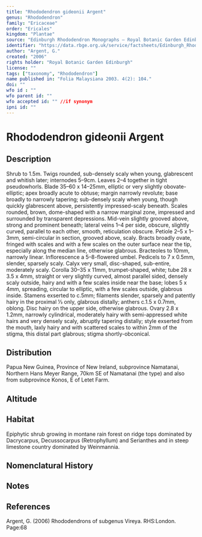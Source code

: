 ```yaml
---
title: "Rhododendron gideonii Argent"
genus: "Rhododendron"
family: "Ericaceae"
order: "Ericales"
kingdom: "Plantae"
source: "Edinburgh Rhododendron Monographs – Royal Botanic Garden Edinburgh"
identifier: "https://data.rbge.org.uk/service/factsheets/Edinburgh_Rhododendron_Monographs.xhtml"
author: "Argent, G."
created: "2006"
rights holder: "Royal Botanic Garden Edinburgh"
license: ""
tags: ["taxonomy", "Rhododendron"]
name published in: "Folia Malaysiana 2003. 4(2): 104."
doi: ""
wfo id : ""
wfo parent id: ""
wfo accepted id: "" //if synonym                      
ipni id: ""
---
```


                       

# Rhododendron gideonii Argent

## Description
Shrub to 1.5m. Twigs rounded, sub-densely scaly when young, glabrescent and whitish later; internodes 5–9cm. Leaves 2–4 together in tight pseudowhorls. Blade 35–60 x 14–25mm, elliptic or very slightly obovate- elliptic; apex broadly acute to obtuse; margin narrowly revolute; base broadly to narrowly tapering; sub-densely scaly when young, though quickly glabrescent above, persistently impressed-scaly beneath. Scales rounded, brown, dome-shaped with a narrow marginal zone, impressed and surrounded by transparent depressions. Mid-vein slightly grooved above, strong and prominent beneath; lateral veins 1–4 per side, obscure, slightly curved, parallel to each other, smooth, reticulation obscure. Petiole 2–5 x 1–3mm, semi-circular in section, grooved above, scaly. Bracts broadly ovate, fringed with scales and with a few scales on the outer surface near the tip, especially along the median line, otherwise glabrous. Bracteoles to 10mm, narrowly linear. Inflorescence a 5–8-flowered umbel. Pedicels to 7 x 0.5mm, slender, sparsely scaly. Calyx very small, disc-shaped, sub-entire, moderately scaly. Corolla 30–35 x 11mm, trumpet-shaped, white; tube 28 x 3.5 x 4mm, straight or very slightly curved, almost parallel sided, densely scaly outside, hairy and with a few scales inside near the base; lobes 5 x 4mm, spreading, circular to elliptic, with a few scales outside, glabrous inside. Stamens exserted to c.5mm; filaments slender, sparsely and patently hairy in the proximal 1⁄3 only, glabrous distally; anthers c.1.5 x 0.7mm, oblong. Disc hairy on the upper side, otherwise glabrous. Ovary 2.8 x 1.2mm, narrowly cylindrical, moderately hairy with semi-appressed white hairs and very densely scaly, abruptly tapering distally; style exserted from the mouth, laxly hairy and with scattered scales to within 2mm of the stigma, this distal part glabrous; stigma shortly-obconical.

## Distribution
Papua New Guinea, Province of New Ireland, subprovince Namatanai, Northern Hans Meyer Range, 70km SE of Namatanai (the type) and also from subprovince Konos, E of Letet Farm.

## Altitude


## Habitat
Epiphytic shrub growing in montane rain forest on ridge tops dominated by Dacrycarpus, Decussocarpus (Retrophyllum) and Serianthes and in steep limestone country dominated by Weinmannia.

## Nomenclatural History

                       
## Notes


## References

Argent, G. (2006) Rhododendrons of subgenus Vireya. RHS:London. Page:68
